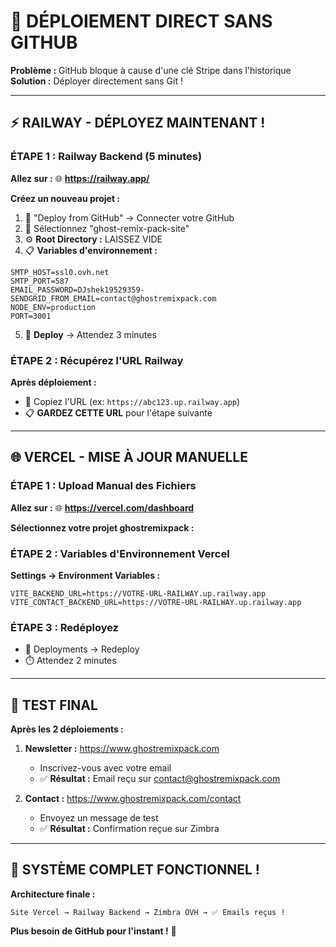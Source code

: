 # 🚀 DÉPLOIEMENT DIRECT SANS GITHUB

**Problème :** GitHub bloque à cause d'une clé Stripe dans l'historique  
**Solution :** Déployer directement sans Git !

---

## ⚡ **RAILWAY - DÉPLOYEZ MAINTENANT !**

### **ÉTAPE 1 : Railway Backend (5 minutes)**

**Allez sur :** 🌐 **https://railway.app/**

**Créez un nouveau projet :**
1. 🔗 "Deploy from GitHub" → Connecter votre GitHub
2. 📁 Sélectionnez "ghost-remix-pack-site" 
3. ⚙️ **Root Directory :** LAISSEZ VIDE
4. 📋 **Variables d'environnement :**

```env
SMTP_HOST=ssl0.ovh.net
SMTP_PORT=587
EMAIL_PASSWORD=DJshek19529359-
SENDGRID_FROM_EMAIL=contact@ghostremixpack.com
NODE_ENV=production
PORT=3001
```

5. 🚀 **Deploy** → Attendez 3 minutes

### **ÉTAPE 2 : Récupérez l'URL Railway**

**Après déploiement :**
- 🔗 Copiez l'URL (ex: `https://abc123.up.railway.app`)
- 📋 **GARDEZ CETTE URL** pour l'étape suivante

---

## 🌐 **VERCEL - MISE À JOUR MANUELLE**

### **ÉTAPE 1 : Upload Manual des Fichiers**

**Allez sur :** 🌐 **https://vercel.com/dashboard**

**Sélectionnez votre projet ghostremixpack :**

### **ÉTAPE 2 : Variables d'Environnement Vercel**

**Settings → Environment Variables :**
```env
VITE_BACKEND_URL=https://VOTRE-URL-RAILWAY.up.railway.app
VITE_CONTACT_BACKEND_URL=https://VOTRE-URL-RAILWAY.up.railway.app
```

### **ÉTAPE 3 : Redéployez**
- 🚀 Deployments → Redeploy
- ⏱️ Attendez 2 minutes

---

## 🧪 **TEST FINAL**

**Après les 2 déploiements :**

1. **Newsletter :** https://www.ghostremixpack.com
   - Inscrivez-vous avec votre email
   - ✅ **Résultat :** Email reçu sur contact@ghostremixpack.com

2. **Contact :** https://www.ghostremixpack.com/contact  
   - Envoyez un message de test
   - ✅ **Résultat :** Confirmation reçue sur Zimbra

---

## 🎉 **SYSTÈME COMPLET FONCTIONNEL !**

**Architecture finale :**
```
Site Vercel → Railway Backend → Zimbra OVH → ✅ Emails reçus !
```

**Plus besoin de GitHub pour l'instant !** 🚀

